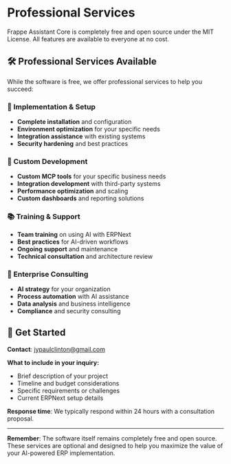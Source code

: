 # Professional Services

Frappe Assistant Core is completely free and open source under the MIT License. All features are available to everyone at no cost.

## 🛠️ Professional Services Available

While the software is free, we offer professional services to help you succeed:

### 🚀 Implementation & Setup
- **Complete installation** and configuration
- **Environment optimization** for your specific needs
- **Integration assistance** with existing systems
- **Security hardening** and best practices

### 🔧 Custom Development
- **Custom MCP tools** for your specific business needs
- **Integration development** with third-party systems
- **Performance optimization** and scaling
- **Custom dashboards** and reporting solutions

### 📚 Training & Support
- **Team training** on using AI with ERPNext
- **Best practices** for AI-driven workflows
- **Ongoing support** and maintenance
- **Technical consultation** and architecture review

### 🏢 Enterprise Consulting
- **AI strategy** for your organization
- **Process automation** with AI assistance
- **Data analysis** and business intelligence
- **Compliance** and security consulting

## 📧 Get Started

**Contact**: [jypaulclinton@gmail.com](mailto:jypaulclinton@gmail.com)

**What to include in your inquiry:**
- Brief description of your project
- Timeline and budget considerations
- Specific requirements or challenges
- Current ERPNext setup details

**Response time**: We typically respond within 24 hours with a consultation proposal.

---

**Remember**: The software itself remains completely free and open source. These services are optional and designed to help you maximize the value of your AI-powered ERP implementation.